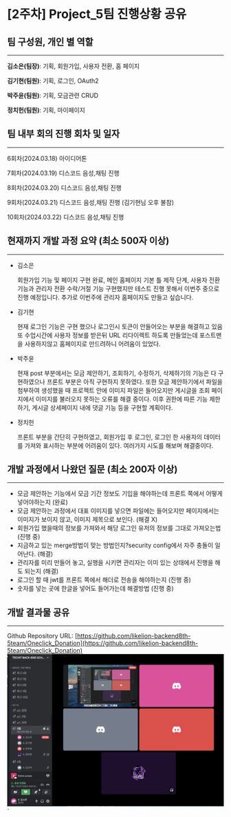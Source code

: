 # [2주차] Project_5팀 진행상황 공유

## 팀 구성원, 개인 별 역할

---

**김소은(팀장)**: 기획, 회원가입, 사용자 전환, 홈 페이지

**김기현(팀원)**: 기획, 로그인, OAuth2

**박주윤(팀원)**: 기획, 모금관련 CRUD 

**정치헌(팀원)**: 기획, 마이페이지 

## 팀 내부 회의 진행 회차 및 일자

---

6회차(2024.03.18) 아이디어톤

7회차(2024.03.19) 디스코드 음성,채팅 진행

8회차(2024.03.20) 디스코드 음성,채팅 진행

9회차(2024.03.21) 디스코드 음성,채팅 진행 (김기현님 오후 불참)

10회차(2024.03.22) 디스코드 음성,채팅 진행

## 현재까지 개발 과정 요약 (최소 500자 이상)

---

- 김소은

  회원가입 기능 및 페이지 구현 완료, 메인 홈페이지 기본 틀 제작 단계, 사용자 전환 기능과 관리자 전환 수락/거절 기능 구현했지만 테스트 진행 못해서 이번주 중으로 진행 예정입니다.
  추가로 이번주에 관리자 홈페이지도 만들고 싶습니다.

- 김기현

  현재 로그인 기능은 구현 했으나 로그인시 토큰이 안들어오는 부분을 해결하고 있음 또 수업시간에 사용자 정보를 받은뒤 URL 리다이렉트 하도록 만들었는데 포스트맨을 사용하지않고 홈페이지로 만드려하니 어려움이 있었다.

- 박주윤

  현재 post 부분에서는 모금 제안하기, 조회하기, 수정하기, 삭제하기의 기능은 다 구현하였으나 프론트 부분은 아직 구현하지 못하였다.
  또한 모금 제안하기에서 파일을 첨부하여 생성했을 때 프로젝트 안에 이미지 파일은 들어오지만 게시글을 조회 페이지에서
  이미지를 불러오지 못하는 오류를 해결 중이다. 이후 권한에 따른 기능 제한하기, 게시글 상세페이지 내에 댓글 기능 등을 구현할 계획이다.

- 정치헌

  프론트 부분을 간단히 구현하였고, 회원가입 후 로그인, 로그인 한 사용자의 데이터를 가져와 표시하는 부분에 어려움이 있다. 여러가지 시도를 해보며 해결중이다.



## 개발 과정에서 나왔던 질문 (최소 200자 이상)

--- 

- 모금 제안하는 기능에서 모금 기간 정보도 기입을 해야하는데 프론트 쪽에서 어떻게 넣어야하는지 (완료)
- 모금 제안하는 과정에서 대표 이미지를 넣으면 파일에는 들어오지만 페이지에서는 이미지가 보이지 않고, 이미지 제목으로 보인다. (해결 X)
- 회원가입 했을때의 정보를 가져와서 해당 로그인 유저의 정보를 그대로 가져오는법 (진행 중)
- 지금하고 있는 merge방법이 맞는 방법인지?security config에서 자주 충돌이 일어난다. (해결)
- 관리자를 미리 만들어 놓고, 실행을 시키면 관리자는 이미 있는 상태에서 진행을 해도 되는지 (해결)
- 로그인 할 때 jwt를 프론트 쪽에서 해더로 전송을 해야하는지 (진행 중)
- 숫자를 넣는 곳에 한글을 넣어도 들어가는데 해결방법 (진행 중)


## 개발 결과물 공유

---

Github Repository URL: [https://github.com/likelion-backend8th-5team/Oneclick_Donation](https://github.com/likelion-backend8th-5team/Oneclick_Donation)
![image](../assets/weekly2.png)`